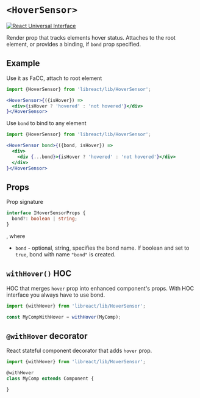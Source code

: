 # `<HoverSensor>`

[![React Universal Interface](https://img.shields.io/badge/React-Universal%20Interface-green.svg)](https://github.com/streamich/react-universal-interface)

Render prop that tracks elements hover status. Attaches to the root element, or provides a binding, if `bond` prop specified.

## Example

Use it as FaCC, attach to root element

```jsx
import {HoverSensor} from 'libreact/lib/HoverSensor';

<HoverSensor>{({isHover}) =>
  <div>{isHover ? 'hovered' : 'not hovered'}</div>
}</HoverSensor>
```

Use `bond` to bind to any element

```jsx
import {HoverSensor} from 'libreact/lib/HoverSensor';

<HoverSensor bond>{({bond, isHover}) =>
  <div>
    <div {...bond}>{isHover ? 'hovered' : 'not hovered'}</div>
  </div>
}</HoverSensor>
```


## Props

Prop signature

```ts
interface IHoverSensorProps {
  bond?: boolean | string;
}
```

, where

  - `bond` - optional, string, specifies the bond name. If boolean and set to `true`, bond with name `"bond"` is created.


## `withHover()` HOC

HOC that merges `hover` prop into enhanced component's props. With HOC interface you always have to use bond.

```jsx
import {withHover} from 'libreact/lib/HoverSensor';

const MyCompWithHover = withHover(MyComp);
```


## `@withHover` decorator

React stateful component decorator that adds `hover` prop.

```js
import {withHover} from 'libreact/lib/HoverSensor';

@withHover
class MyComp extends Component {

}
```
